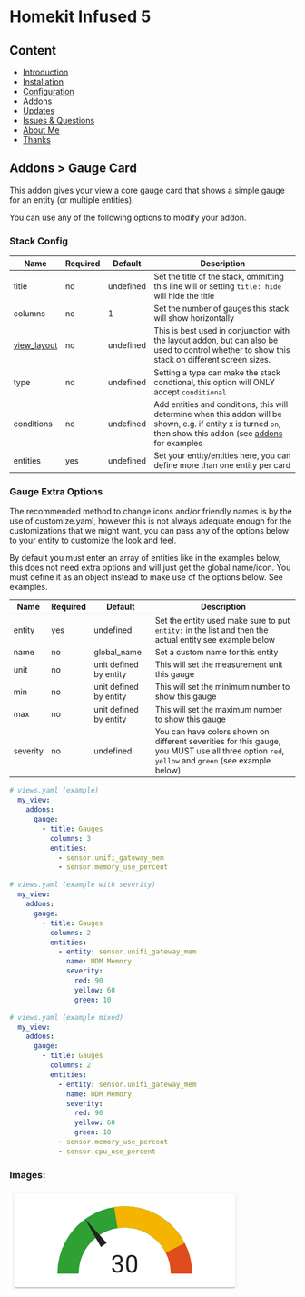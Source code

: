 # Homekit Infused 5

## Content
- [Introduction](../index.md)
- [Installation](../installation.md)
- [Configuration](../configuration.md)
- [Addons](../addons.md)
- [Updates](../updates.md)
- [Issues & Questions](../issues.md)
- [About Me](../about.md)
- [Thanks](../thanks.md)

## Addons > Gauge Card

This addon gives your view a core gauge card that shows a simple gauge for an entity (or multiple entities).

You can use any of the following options to modify your addon.

### Stack Config

| Name | Required | Default | Description |
|----------------------------------|-------------|----------------------|-----------------------------------------------------------------------------------------------------------------------------------------------------------------------------------|
| title | no | undefined | Set the title of the stack, ommitting this line will or setting `title: hide` will hide the title |
| columns | no | 1 | Set the number of gauges this stack will show horizontally |
| [view_layout](layout.md#view-layout) | no | undefined | This is best used in conjunction with the [layout](layout.md#view-layout) addon, but can also be used to control whether to show this stack on different screen sizes. |
| type | no | undefined | Setting a type can make the stack condtional, this option will ONLY accept `conditional` |
| conditions | no | undefined | Add entities and conditions, this will determine when this addon will be shown, e.g. if entity x is turned `on`, then show this addon (see [addons](../addons.md) for examples |
| entities | yes | undefined | Set your entity/entities here, you can define more than one entity per card |

### Gauge Extra Options
The recommended method to change icons and/or friendly names is by the use of customize.yaml, however this is not always adequate enough for the customizations that we might want, you can pass any of the options below to your entity to customize the look and feel.

By default you must enter an array of entities like in the examples below, this does not need extra options and will just get the global name/icon.
You must define it as an object instead to make use of the options below. See examples.

| Name | Required | Default | Description |
|----------------------------------|-------------|----------------------|-----------------------------------------------------------------------------------------------------------------------------------------------------------------------------------|
| entity | yes | undefined | Set the entity used make sure to put `entity:` in the list and then the actual entity see example below |
| name | no | global_name | Set a custom name for this entity |
| unit | no | unit defined by entity | This will set the measurement unit this gauge |
| min | no | unit defined by entity | This will set the minimum number to show this gauge |
| max | no | unit defined by entity | This will set the maximum number to show this gauge |
| severity | no | undefined | You can have colors shown on different severities for this gauge, you MUST use all three option `red`, `yellow` and `green` (see example below) |

```yaml
# views.yaml (example)
  my_view:
    addons:
      gauge:
        - title: Gauges
          columns: 3
          entities:
            - sensor.unifi_gateway_mem
            - sensor.memory_use_percent
``` 
```yaml
# views.yaml (example with severity)
  my_view:
    addons:
      gauge:
        - title: Gauges
          columns: 2
          entities:
            - entity: sensor.unifi_gateway_mem
              name: UDM Memory
              severity:
                red: 90
                yellow: 60
                green: 10
```
```yaml
# views.yaml (example mixed)
  my_view:
    addons:
      gauge:
        - title: Gauges
          columns: 2
          entities:
            - entity: sensor.unifi_gateway_mem
              name: UDM Memory
              severity:
                red: 90
                yellow: 60
                green: 10
            - sensor.memory_use_percent
            - sensor.cpu_use_percent
```

### Images:

![Homekit Infused](../images/hki-gauge.png)
